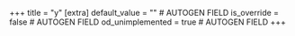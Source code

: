 +++
title = "y"
[extra]
default_value = "" # AUTOGEN FIELD
is_override = false # AUTOGEN FIELD
od_unimplemented = true # AUTOGEN FIELD
+++